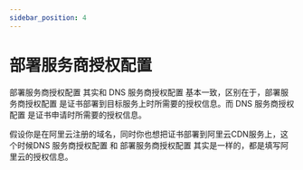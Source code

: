```yaml
---
sidebar_position: 4
---
```


# 部署服务商授权配置

部署服务商授权配置 其实和 DNS 服务商授权配置 基本一致，区别在于，部署服务商授权配置 是证书部署到目标服务上时所需要的授权信息。而 DNS 服务商授权配置 是证书申请时所需要的授权信息。

假设你是在阿里云注册的域名，同时你也想把证书部署到阿里云CDN服务上，这个时候DNS 服务商授权配置 和 部署服务商授权配置 其实是一样的，都是填写阿里云的授权信息。